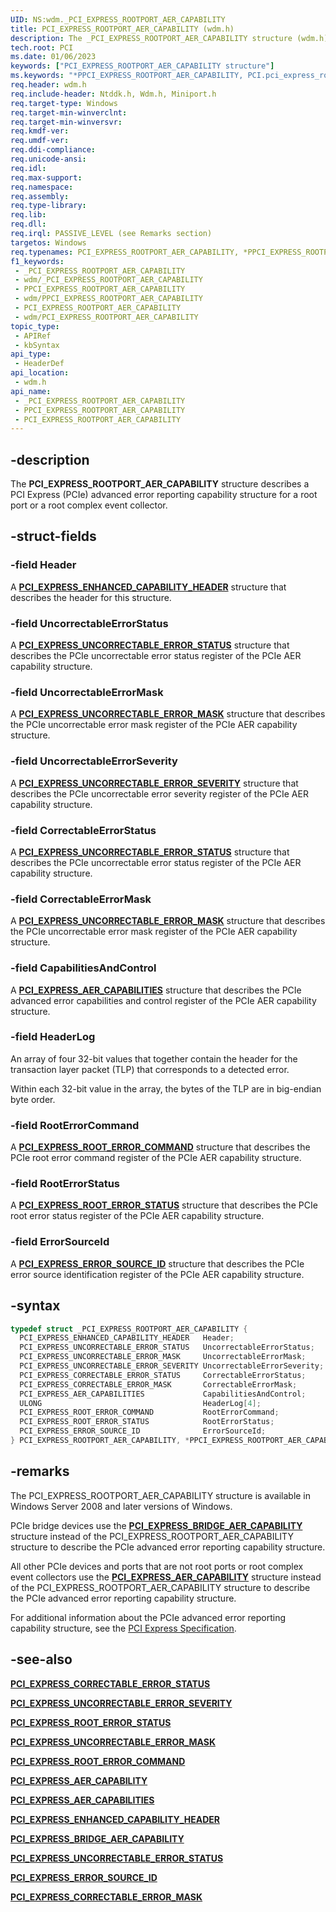 ```yaml
---
UID: NS:wdm._PCI_EXPRESS_ROOTPORT_AER_CAPABILITY
title: PCI_EXPRESS_ROOTPORT_AER_CAPABILITY (wdm.h)
description: The _PCI_EXPRESS_ROOTPORT_AER_CAPABILITY structure (wdm.h) describes a PCI Express (PCIe) advanced error reporting capability structure.
tech.root: PCI
ms.date: 01/06/2023
keywords: ["PCI_EXPRESS_ROOTPORT_AER_CAPABILITY structure"]
ms.keywords: "*PPCI_EXPRESS_ROOTPORT_AER_CAPABILITY, PCI.pci_express_rootport_aer_capability, PCI_EXPRESS_ROOTPORT_AER_CAPABILITY, PCI_EXPRESS_ROOTPORT_AER_CAPABILITY structure [Buses], PPCI_EXPRESS_ROOTPORT_AER_CAPABILITY, PPCI_EXPRESS_ROOTPORT_AER_CAPABILITY structure pointer [Buses], _PCI_EXPRESS_ROOTPORT_AER_CAPABILITY, pci_struct_f65551d3-2213-468e-aa94-508b29c11844.xml, wdm/PCI_EXPRESS_ROOTPORT_AER_CAPABILITY, wdm/PPCI_EXPRESS_ROOTPORT_AER_CAPABILITY"
req.header: wdm.h
req.include-header: Ntddk.h, Wdm.h, Miniport.h
req.target-type: Windows
req.target-min-winverclnt: 
req.target-min-winversvr: 
req.kmdf-ver: 
req.umdf-ver: 
req.ddi-compliance: 
req.unicode-ansi: 
req.idl: 
req.max-support: 
req.namespace: 
req.assembly: 
req.type-library: 
req.lib: 
req.dll: 
req.irql: PASSIVE_LEVEL (see Remarks section)
targetos: Windows
req.typenames: PCI_EXPRESS_ROOTPORT_AER_CAPABILITY, *PPCI_EXPRESS_ROOTPORT_AER_CAPABILITY
f1_keywords:
 - _PCI_EXPRESS_ROOTPORT_AER_CAPABILITY
 - wdm/_PCI_EXPRESS_ROOTPORT_AER_CAPABILITY
 - PPCI_EXPRESS_ROOTPORT_AER_CAPABILITY
 - wdm/PPCI_EXPRESS_ROOTPORT_AER_CAPABILITY
 - PCI_EXPRESS_ROOTPORT_AER_CAPABILITY
 - wdm/PCI_EXPRESS_ROOTPORT_AER_CAPABILITY
topic_type:
 - APIRef
 - kbSyntax
api_type:
 - HeaderDef
api_location:
 - wdm.h
api_name:
 - _PCI_EXPRESS_ROOTPORT_AER_CAPABILITY
 - PPCI_EXPRESS_ROOTPORT_AER_CAPABILITY
 - PCI_EXPRESS_ROOTPORT_AER_CAPABILITY
---
```


## -description

The **PCI_EXPRESS_ROOTPORT_AER_CAPABILITY** structure describes a PCI Express (PCIe) advanced error reporting capability structure for a root port or a root complex event collector.

## -struct-fields

### -field Header

A [**PCI_EXPRESS_ENHANCED_CAPABILITY_HEADER**](./ns-wdm-_pci_express_enhanced_capability_header.md) structure that describes the header for this structure.

### -field UncorrectableErrorStatus

A [**PCI_EXPRESS_UNCORRECTABLE_ERROR_STATUS**](./ns-wdm-_pci_express_uncorrectable_error_status.md) structure that describes the PCIe uncorrectable error status register of the PCIe AER capability structure.

### -field UncorrectableErrorMask

A [**PCI_EXPRESS_UNCORRECTABLE_ERROR_MASK**](./ns-wdm-_pci_express_uncorrectable_error_mask.md) structure that describes the PCIe uncorrectable error mask register of the PCIe AER capability structure.

### -field UncorrectableErrorSeverity

A [**PCI_EXPRESS_UNCORRECTABLE_ERROR_SEVERITY**](./ns-wdm-_pci_express_uncorrectable_error_severity.md) structure that describes the PCIe uncorrectable error severity register of the PCIe AER capability structure.

### -field CorrectableErrorStatus

A [**PCI_EXPRESS_UNCORRECTABLE_ERROR_STATUS**](./ns-wdm-_pci_express_uncorrectable_error_status.md) structure that describes the PCIe uncorrectable error status register of the PCIe AER capability structure.

### -field CorrectableErrorMask

A [**PCI_EXPRESS_UNCORRECTABLE_ERROR_MASK**](./ns-wdm-_pci_express_uncorrectable_error_mask.md) structure that describes the PCIe uncorrectable error mask register of the PCIe AER capability structure.

### -field CapabilitiesAndControl

A [**PCI_EXPRESS_AER_CAPABILITIES**](./ns-wdm-_pci_express_aer_capabilities.md) structure that describes the PCIe advanced error capabilities and control register of the PCIe AER capability structure.

### -field HeaderLog

An array of four 32-bit values that together contain the header for the transaction layer packet (TLP) that corresponds to a detected error.

Within each 32-bit value in the array, the bytes of the TLP are in big-endian byte order.

### -field RootErrorCommand

A [**PCI_EXPRESS_ROOT_ERROR_COMMAND**](./ns-wdm-_pci_express_root_error_command.md) structure that describes the PCIe root error command register of the PCIe AER capability structure.

### -field RootErrorStatus

A [**PCI_EXPRESS_ROOT_ERROR_STATUS**](./ns-wdm-_pci_express_root_error_status.md) structure that describes the PCIe root error status register of the PCIe AER capability structure.

### -field ErrorSourceId

A [**PCI_EXPRESS_ERROR_SOURCE_ID**](./ns-wdm-_pci_express_error_source_id.md) structure that describes the PCIe error source identification register of the PCIe AER capability structure.

## -syntax

```cpp
typedef struct _PCI_EXPRESS_ROOTPORT_AER_CAPABILITY {
  PCI_EXPRESS_ENHANCED_CAPABILITY_HEADER   Header;
  PCI_EXPRESS_UNCORRECTABLE_ERROR_STATUS   UncorrectableErrorStatus;
  PCI_EXPRESS_UNCORRECTABLE_ERROR_MASK     UncorrectableErrorMask;
  PCI_EXPRESS_UNCORRECTABLE_ERROR_SEVERITY UncorrectableErrorSeverity;
  PCI_EXPRESS_CORRECTABLE_ERROR_STATUS     CorrectableErrorStatus;
  PCI_EXPRESS_CORRECTABLE_ERROR_MASK       CorrectableErrorMask;
  PCI_EXPRESS_AER_CAPABILITIES             CapabilitiesAndControl;
  ULONG                                    HeaderLog[4];
  PCI_EXPRESS_ROOT_ERROR_COMMAND           RootErrorCommand;
  PCI_EXPRESS_ROOT_ERROR_STATUS            RootErrorStatus;
  PCI_EXPRESS_ERROR_SOURCE_ID              ErrorSourceId;
} PCI_EXPRESS_ROOTPORT_AER_CAPABILITY, *PPCI_EXPRESS_ROOTPORT_AER_CAPABILITY;
```

## -remarks

The PCI_EXPRESS_ROOTPORT_AER_CAPABILITY structure is available in Windows Server 2008 and later versions of Windows.

PCIe bridge devices use the [**PCI_EXPRESS_BRIDGE_AER_CAPABILITY**](./ns-wdm-_pci_express_bridge_aer_capability.md) structure instead of the PCI_EXPRESS_ROOTPORT_AER_CAPABILITY structure to describe the PCIe advanced error reporting capability structure.

All other PCIe devices and ports that are not root ports or root complex event collectors use the [**PCI_EXPRESS_AER_CAPABILITY**](./ns-wdm-_pci_express_aer_capability.md) structure instead of the PCI_EXPRESS_ROOTPORT_AER_CAPABILITY structure to describe the PCIe advanced error reporting capability structure.

For additional information about the PCIe advanced error reporting capability structure, see the [PCI Express Specification](https://pcisig.com/specifications/pciexpress/).

## -see-also

[**PCI_EXPRESS_CORRECTABLE_ERROR_STATUS**](./ns-wdm-_pci_express_correctable_error_status.md)

[**PCI_EXPRESS_UNCORRECTABLE_ERROR_SEVERITY**](./ns-wdm-_pci_express_uncorrectable_error_severity.md)

[**PCI_EXPRESS_ROOT_ERROR_STATUS**](./ns-wdm-_pci_express_root_error_status.md)

[**PCI_EXPRESS_UNCORRECTABLE_ERROR_MASK**](./ns-wdm-_pci_express_uncorrectable_error_mask.md)

[**PCI_EXPRESS_ROOT_ERROR_COMMAND**](./ns-wdm-_pci_express_root_error_command.md)

[**PCI_EXPRESS_AER_CAPABILITY**](./ns-wdm-_pci_express_aer_capability.md)

[**PCI_EXPRESS_AER_CAPABILITIES**](./ns-wdm-_pci_express_aer_capabilities.md)

[**PCI_EXPRESS_ENHANCED_CAPABILITY_HEADER**](./ns-wdm-_pci_express_enhanced_capability_header.md)

[**PCI_EXPRESS_BRIDGE_AER_CAPABILITY**](./ns-wdm-_pci_express_bridge_aer_capability.md)

[**PCI_EXPRESS_UNCORRECTABLE_ERROR_STATUS**](./ns-wdm-_pci_express_uncorrectable_error_status.md)

[**PCI_EXPRESS_ERROR_SOURCE_ID**](./ns-wdm-_pci_express_error_source_id.md)

[**PCI_EXPRESS_CORRECTABLE_ERROR_MASK**](./ns-wdm-_pci_express_correctable_error_mask.md)
